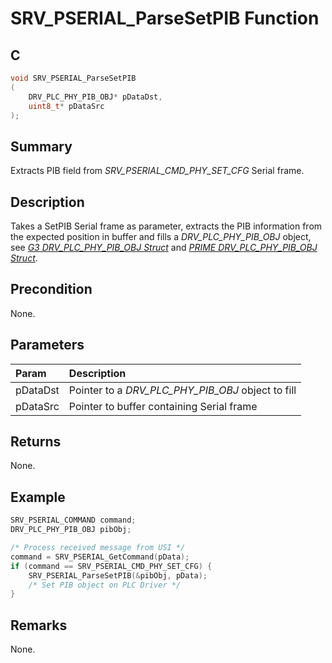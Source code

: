 # SRV_PSERIAL_ParseSetPIB Function

## C

```c
void SRV_PSERIAL_ParseSetPIB
(
    DRV_PLC_PHY_PIB_OBJ* pDataDst,
    uint8_t* pDataSrc
);
```

## Summary

Extracts PIB field from *SRV_PSERIAL_CMD_PHY_SET_CFG* Serial frame.

## Description

Takes a SetPIB Serial frame as parameter, extracts the PIB information from the expected position in buffer and fills a *DRV_PLC_PHY_PIB_OBJ* object, see [*G3 DRV_PLC_PHY_PIB_OBJ  Struct*](GUID-3BCCA565-F529-442A-BE9B-324CCA7F2702.html) and [*PRIME DRV_PLC_PHY_PIB_OBJ  Struct*](GUID-56CEDA9B-50C8-4747-8849-4C5E3FA88FF7.html).

## Precondition

None.

## Parameters

| Param | Description |
|:----- |:----------- |
| pDataDst | Pointer to a *DRV_PLC_PHY_PIB_OBJ* object to fill |
| pDataSrc | Pointer to buffer containing Serial frame |

## Returns

None.

## Example

```c
SRV_PSERIAL_COMMAND command;
DRV_PLC_PHY_PIB_OBJ pibObj;

/* Process received message from USI */
command = SRV_PSERIAL_GetCommand(pData);
if (command == SRV_PSERIAL_CMD_PHY_SET_CFG) {
    SRV_PSERIAL_ParseSetPIB(&pibObj, pData);
    /* Set PIB object on PLC Driver */
}
```

## Remarks

None.
